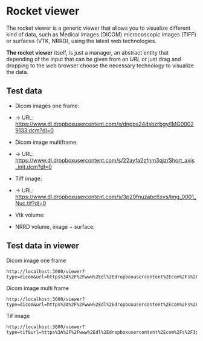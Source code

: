 # Rocket viewer

The rocket viewer is a generic viewer that allows you to visualize different kind of data, such as Medical images (DICOM) microcoscopic images (TIFF) or surfaces (VTK, NRRD), using the latest web technologies.

**The rocket viewer** itself, is just a manager, an abstract entity that depending of the input that can be given from an *URL* or just drag and dropping to the web browser choose the necessary technology to visualize the data. 

## Test data

* Dicom images one frame: 
* -> URL: https://www.dl.dropboxusercontent.com/s/dnpps24dsbzrbgy/IMG00029133.dcm?dl=0

* Dicom image multiframe:
* -> URL:
https://www.dl.dropboxusercontent.com/s/22ayfa2zfnm3qjz/Short_axis_init.dcm?dl=0

* Tiff image:
* -> URL: https://www.dl.dropboxusercontent.com/s/3p20fnuzabc6xvs/Img_0001_Nuc.tif?dl=0
* Vtk volume:
* NRRD volume, image + surface:

## Test data in viewer

Dicom image one frame

```
http://localhost:3000/viewer?type=dicom&url=https%3A%2F%2Fwww%2Edl%2Edropboxusercontent%2Ecom%2Fs%2Fdnpps24dsbzrbgy%2FIMG00029133%2Edcm%3Fdl%3D0
```

Dicom image multi frame

```
http://localhost:3000/viewer?type=dicom&url=https%3A%2F%2Fwww%2Edl%2Edropboxusercontent%2Ecom%2Fs%2F22ayfa2zfnm3qjz%2FShort_axis_init%2Edcm%3Fdl%3D0

```

Tif image 

```
http://localhost:3000/viewer?type=tif&url=https%3A%2F%2Fwww%2Edl%2Edropboxusercontent%2Ecom%2Fs%2F3p20fnuzabc6xvs%2FImg_0001_Nuc%2Etif%3Fdl%3D0
```